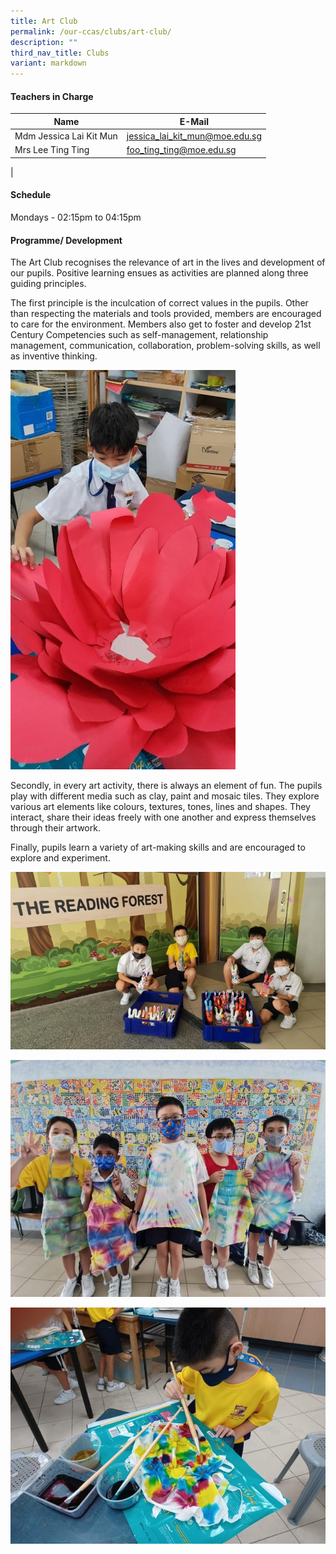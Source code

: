 ```yaml
---
title: Art Club
permalink: /our-ccas/clubs/art-club/
description: ""
third_nav_title: Clubs
variant: markdown
---
```


#### **Teachers in Charge**

| Name | E-Mail|
| -------- | -------- | 
|	Mdm Jessica Lai Kit Mun 	|[jessica_lai_kit_mun@moe.edu.sg](mailto:jessica_lai_kit_mun@moe.edu.sg)|		
|	Mrs Lee Ting Ting 	|[foo_ting_ting@moe.edu.sg](mailto:foo_ting_ting@moe.edu.sg)|		
|
		

#### **Schedule**

Mondays - 02:15pm to 04:15pm

#### **Programme/ Development**


The Art Club recognises the relevance of art in the lives and development of our pupils. Positive learning ensues as activities are planned along three guiding principles.

The first principle is the inculcation of correct values in the pupils. Other than respecting the materials and tools provided, members are encouraged to care for the environment. Members also get to foster and develop 21st Century Competencies such as self-management, relationship management, communication, collaboration, problem-solving skills, as well as inventive thinking.

![](/images/art%20club%203.jpg)

Secondly, in every art activity, there is always an element of fun. The pupils play with different media such as clay, paint and mosaic tiles. They explore various art elements like colours, textures, tones, lines and shapes. They interact, share their ideas freely with one another and express themselves through their artwork.
  
Finally, pupils learn a variety of art-making skills and are encouraged to explore and experiment.

![](/images/art%20club%204.jpg)

![](/images/art%20club.jpg)

![](/images/art%20club%202.jpg)